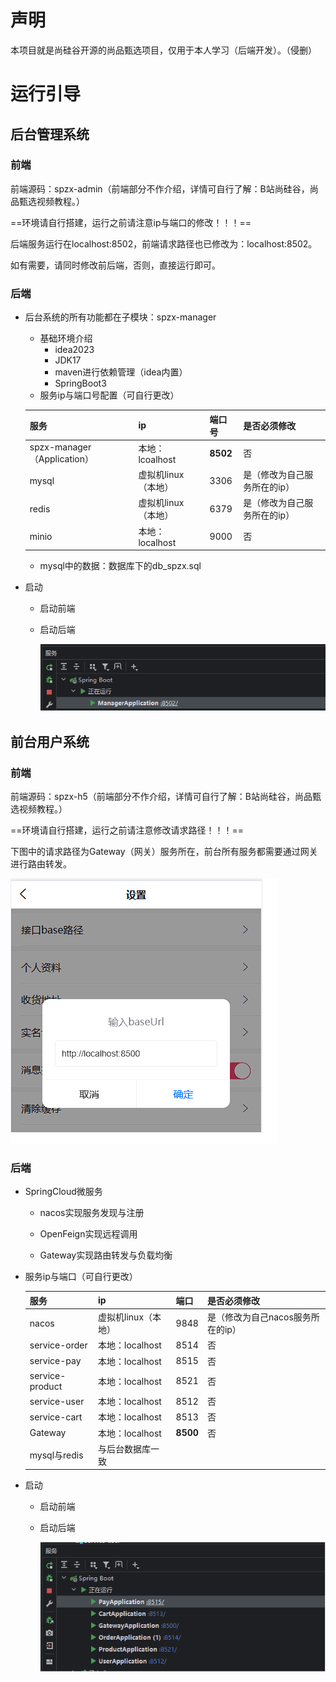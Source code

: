 # 声明

本项目就是尚硅谷开源的尚品甄选项目，仅用于本人学习（后端开发）。（侵删）

# 运行引导

## 后台管理系统

### 前端

前端源码：spzx-admin（前端部分不作介绍，详情可自行了解：B站尚硅谷，尚品甄选视频教程。）

==环境请自行搭建，运行之前请注意ip与端口的修改！！！==

后端服务运行在localhost:8502，前端请求路径也已修改为：localhost:8502。

如有需要，请同时修改前后端，否则，直接运行即可。

### 后端

- 后台系统的所有功能都在子模块：spzx-manager

  - 基础环境介绍
  	- idea2023
  	- JDK17
  	- maven进行依赖管理（idea内置）
  	- SpringBoot3
  - 服务ip与端口号配置（可自行更改）

  | 服务                        | ip                  | 端口号   | 是否必须修改                 |
  | :-------------------------- | ------------------- | -------- | ---------------------------- |
  | spzx-manager（Application） | 本地：lcoalhost     | **8502** | 否                           |
  | mysql                       | 虚拟机linux（本地） | 3306     | 是（修改为自己服务所在的ip） |
  | redis                       | 虚拟机linux（本地） | 6379     | 是（修改为自己服务所在的ip） |
  | minio                       | 本地：localhost     | 9000     | 否                           |

  - mysql中的数据：数据库下的db_spzx.sql

- 启动

	- 启动前端

	- 启动后端

		![](assets/2.png)

## 前台用户系统

### 前端

前端源码：spzx-h5（前端部分不作介绍，详情可自行了解：B站尚硅谷，尚品甄选视频教程。）

==环境请自行搭建，运行之前请注意修改请求路径！！！==

下图中的请求路径为Gateway（网关）服务所在，前台所有服务都需要通过网关进行路由转发。

![](assets/1.png)

### 后端

- SpringCloud微服务

	- nacos实现服务发现与注册

	- OpenFeign实现远程调用

	- Gateway实现路由转发与负载均衡

- 服务ip与端口（可自行更改）

	| 服务            | ip                  | 端口     | 是否必须修改                      |
	| --------------- | ------------------- | -------- | --------------------------------- |
	| nacos           | 虚拟机linux（本地） | 9848     | 是（修改为自己nacos服务所在的ip） |
	| service-order   | 本地：localhost     | 8514     | 否                                |
	| service-pay     | 本地：localhost     | 8515     | 否                                |
	| service-product | 本地：localhost     | 8521     | 否                                |
	| service-user    | 本地：localhost     | 8512     | 否                                |
	| service-cart    | 本地：localhost     | 8513     | 否                                |
	| Gateway         | 本地：localhost     | **8500** | 否                                |
	| mysql与redis    | 与后台数据库一致    |          |                                   |

- 启动

	- 启动前端

	- 启动后端

		![](assets/3.png)

